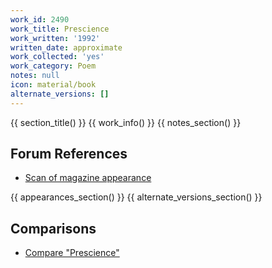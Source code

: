 ```yaml
---
work_id: 2490
work_title: Prescience
work_written: '1992'
written_date: approximate
work_collected: 'yes'
work_category: Poem
notes: null
icon: material/book
alternate_versions: []
---
```


{{ section_title() }}
{{ work_info() }}
{{ notes_section() }}
## Forum References
- [Scan of magazine appearance](https://bukowskiforum.com/threads/prescience.6222/)

{{ appearances_section() }}
{{ alternate_versions_section() }}
## Comparisons
- [Compare "Prescience"](https://bukowski.net/comparisons/prescience.php)